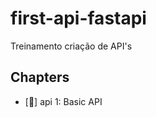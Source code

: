 # first-api-fastapi

Treinamento criação de API's

## Chapters


- [:call_me_hand:] api 1: Basic API  

